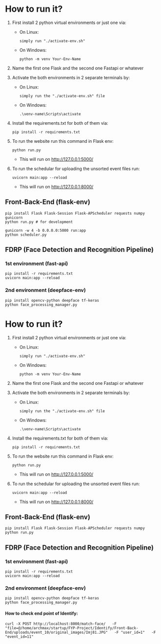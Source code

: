 # How to run it?

1. First install 2 python virtual environments or just one via:

   - On Linux:

     `simply run "./activate-env.sh"`

   - On Windows:

     `python -m venv Your-Env-Name`

2. Name the first one Flask and the second one Fastapi or whatever
3. Activate the both environments in 2 separate terminals by:

   - On Linux:

     `simply run the "./activate-env.sh" file`

   - On Windows:

     `.\venv-name\Scripts\activate`

4. Install the requirements.txt for both of them via:

   `pip install -r requirements.txt`

5. To run the website run this command in Flask env:

   `python run.py`

   - This will run on http://127.0.0.1:5000/

6. To run the schedular for uploading the unsorted event files run:

   `uvicorn main:app --reload`

   - This will run on http://127.0.0.1:8000/



## Front-Back-End (flask-env)
```
pip install Flask Flask-Session Flask-APScheduler requests numpy gunicorn
python run.py # for development

gunicorn -w 4 -b 0.0.0.0:5000 run:app
python scheduler.py
```
## FDRP (Face Detection and Recognition Pipeline)
### 1st environment (fast-api)
```
pip install -r requirements.txt
uvicorn main:app --reload
```
### 2nd environment (deepface-env)
```
pip install opencv-python deepface tf-keras
python face_processing_manager.py
```
# How to run it?

1. First install 2 python virtual environments or just one via:

   - On Linux:

     `simply run "./activate-env.sh"`

   - On Windows:

     `python -m venv Your-Env-Name`

2. Name the first one Flask and the second one Fastapi or whatever
3. Activate the both environments in 2 separate terminals by:

   - On Linux:

     `simply run the "./activate-env.sh" file`

   - On Windows:

     `.\venv-name\Scripts\activate`

4. Install the requirements.txt for both of them via:

   `pip install -r requirements.txt`

5. To run the website run this command in Flask env:

   `python run.py`

   - This will run on http://127.0.0.1:5000/

6. To run the schedular for uploading the unsorted event files run:

   `uvicorn main:app --reload`

   - This will run on http://127.0.0.1:8000/



## Front-Back-End (flask-env)
```
pip install Flask Flask-Session Flask-APScheduler requests numpy
python run.py
```
## FDRP (Face Detection and Recognition Pipeline)
### 1st environment (fast-api)
```
pip install -r requirements.txt
uvicorn main:app --reload
```
### 2nd environment (deepface-env)
```
pip install opencv-python deepface tf-keras
python face_processing_manager.py
```

#### How to check end point of Identify:
```
curl -X POST http://localhost:8000/match-face/   -F "file=@/home/archmax/startup/FYP-Project/Identify/Front-Back-End/uploads/event_10/original_images/Imj81.JPG"   -F "user_id=1"   -F "event_id=11"
```